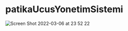 # patikaUcusYonetimSistemi
![Screen Shot 2022-03-06 at 23 52 22](https://user-images.githubusercontent.com/46999778/156941738-2a8bf7c3-ab45-4b15-974d-942174d2e535.png)
